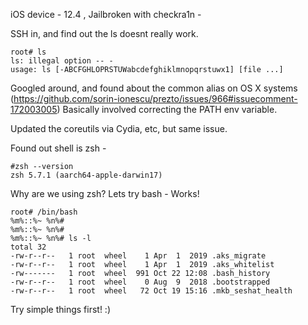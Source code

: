 iOS device - 12.4 , Jailbroken with checkra1n - 

SSH in, and find out the ls doesnt really work. 

```
root# ls
ls: illegal option -- -
usage: ls [-ABCFGHLOPRSTUWabcdefghiklmnopqrstuwx1] [file ...]
```

Googled around, and found about the common alias on OS X systems (https://github.com/sorin-ionescu/prezto/issues/966#issuecomment-172003005) 
Basically involved correcting the PATH env variable.

Updated the coreutils via Cydia, etc, but same issue.

Found out shell is zsh - 

```
#zsh --version
zsh 5.7.1 (aarch64-apple-darwin17)
```

Why are we using zsh? Lets try bash - Works! 

```
root# /bin/bash
%m%::%~ %n%# 
%m%::%~ %n%# 
%m%::%~ %n%# ls -l
total 32
-rw-r--r--   1 root  wheel    1 Apr  1  2019 .aks_migrate
-rw-r--r--   1 root  wheel    1 Apr  1  2019 .aks_whitelist
-rw-------   1 root  wheel  991 Oct 22 12:08 .bash_history
-rw-r--r--   1 root  wheel    0 Aug  9  2018 .bootstrapped
-rw-r--r--   1 root  wheel   72 Oct 19 15:16 .mkb_seshat_health
```


Try simple things first! :) 
